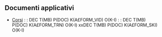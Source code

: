 ## Documenti applicativi
- [Corsi](Sorgenti/MB/DOC/A£FORM_COR)
 :  : DEC T(MB) P(DOC) K(A£FORM_VID) O(K-I)
 :  : DEC T(MB) P(DOC) K(A£FORM_TRN) O(K-I)
xxDEC T(MB) P(DOC) K(A£FORM_SKI) O(K-I)
